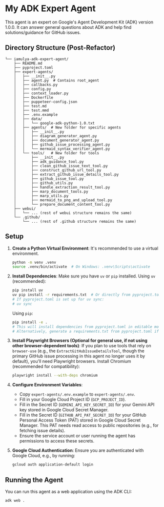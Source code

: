 # My ADK Expert Agent

This agent is an expert on Google's Agent Development Kit (ADK) version 1.0.0.
It can answer general questions about ADK and help find solutions/guidance for GitHub issues.

## Directory Structure (Post-Refactor)

```
└── iamulya-adk-expert-agent/
    ├── README.md
    ├── pyproject.toml
    ├── expert-agents/
    │   ├── __init__.py
    │   ├── agent.py  # Contains root_agent
    │   ├── callbacks.py
    │   ├── config.py
    │   ├── context_loader.py
    │   ├── Dockerfile
    │   ├── puppeteer-config.json
    │   ├── test.md
    │   ├── test.mmd
    │   ├── .env.example
    │   ├── data/
    │   │   └── google-adk-python-1.0.txt
    │   ├── agents/  # New folder for specific agents
    │   │   ├── __init__.py
    │   │   ├── diagram_generator_agent.py
    │   │   ├── document_generator_agent.py
    │   │   ├── github_issue_processing_agent.py
    │   │   └── mermaid_syntax_verifier_agent.py
    │   └── tools/   # New folder for tools
    │       ├── __init__.py
    │       ├── adk_guidance_tool.py
    │       ├── clean_github_issue_text_tool.py
    │       ├── construct_github_url_tool.py
    │       ├── extract_github_issue_details_tool.py
    │       ├── github_issue_tool.py
    │       ├── github_utils.py
    │       ├── handle_extraction_result_tool.py
    │       ├── marp_document_tools.py
    │       ├── marp_utils.py
    │       ├── mermaid_to_png_and_upload_tool.py
    │       └── prepare_document_content_tool.py
    ├── webui/
    │   └── ... (rest of webui structure remains the same)
    └── .github/
        └── ... (rest of .github structure remains the same)
```

## Setup

1.  **Create a Python Virtual Environment**:
    It's recommended to use a virtual environment.
    ```bash
    python -m venv .venv
    source .venv/bin/activate  # On Windows: .venv\Scripts\activate
    ```

2.  **Install Dependencies**:
    Make sure you have `uv` or `pip` installed.
    Using `uv` (recommended):
    ```bash
    pip install uv
    uv pip install -r requirements.txt  # Or directly from pyproject.toml if using uv sync
    # If pyproject.toml is set up for uv sync:
    # uv sync
    ```
    Using `pip`:
    ```bash
    pip install -e . 
    # This will install dependencies from pyproject.toml in editable mode.
    # Alternatively, generate a requirements.txt from pyproject.toml if needed.
    ```

3.  **Install Playwright Browsers (Optional for general use, if not using other browser-dependent tools)**:
    If you plan to use tools that rely on `browser-use` (e.g., the `ExtractGitHubIssueDetailsTool`, though the primary GitHub issue processing in this agent no longer uses it by default), you'll need Playwright browsers. Install Chromium (recommended for compatibility):
    ```bash
    playwright install --with-deps chromium
    ```

4.  **Configure Environment Variables**:
    *   Copy `expert-agents/.env.example` to `expert-agents/.env`.
    *   Fill in your Google Cloud Project ID (`GCP_PROJECT_ID`).
    *   Fill in the Secret ID (`GEMINI_API_KEY_SECRET_ID`) for your Gemini API key stored in Google Cloud Secret Manager.
    *   Fill in the Secret ID (`GITHUB_API_PAT_SECRET_ID`) for your GitHub Personal Access Token (PAT) stored in Google Cloud Secret Manager. This PAT needs read access to public repositories (e.g., for fetching issue details).
    *   Ensure the service account or user running the agent has permissions to access these secrets.

5.  **Google Cloud Authentication**:
    Ensure you are authenticated with Google Cloud, e.g., by running:
    ```bash
    gcloud auth application-default login
    ```

## Running the Agent

You can run this agent as a web application using the ADK CLI:

```bash
adk web .
```
